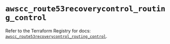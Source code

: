 # `awscc_route53recoverycontrol_routing_control`

Refer to the Terraform Registry for docs: [`awscc_route53recoverycontrol_routing_control`](https://registry.terraform.io/providers/hashicorp/awscc/0.70.0/docs/resources/route53recoverycontrol_routing_control).
